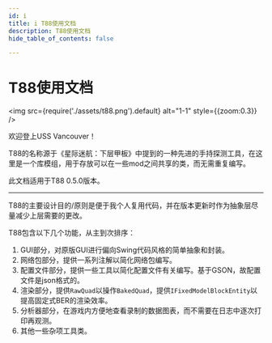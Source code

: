 ```yaml
---
id: i
title: i T88使用文档
description: T88使用文档
hide_table_of_contents: false

---
```


# T88使用文档

<img src={require('./assets/t88.png').default} alt="1-1" style={{zoom:0.3}} />

欢迎登上USS Vancouver！

T88的名称源于《星际迷航：下层甲板》中提到的一种先进的手持探测工具，在这里是一个库模组，用于存放可以在一些mod之间共享的类，而无需重复编写。

此文档适用于T88 0.5.0版本。

---

T88的主要设计目的/原则是便于我个人复用代码，并在版本更新时作为抽象层尽量减少上层需要的更改。

T88包含以下几个功能，从主到次排序：

1. GUI部分，对原版GUI进行偏向Swing代码风格的简单抽象和封装。
1. 网络包部分，提供一系列注解以简化网络包编写。
1. 配置文件部分，提供一些工具以简化配置文件有关编写。基于GSON，故配置文件是json格式的。
1. 渲染部分，提供`RawQuad`以操作`BakedQuad`，提供`IFixedModelBlockEntity`以提高固定式BER的渲染效率。
1. 分析器部分，在游戏内方便地查看录制的数据图表，而不需要在日志中逐次打印再观测。
1. 其他一些杂项工具类。